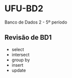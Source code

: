 # UFU-BD2
<p>Banco de Dados 2 - 5º período </p>

## Revisão de BD1
<ul>
  <li>select</li>
  <li>intersect</li>
  <li>group by</li>
  <li>insert</li>
  <li>update</li>
</ul>
